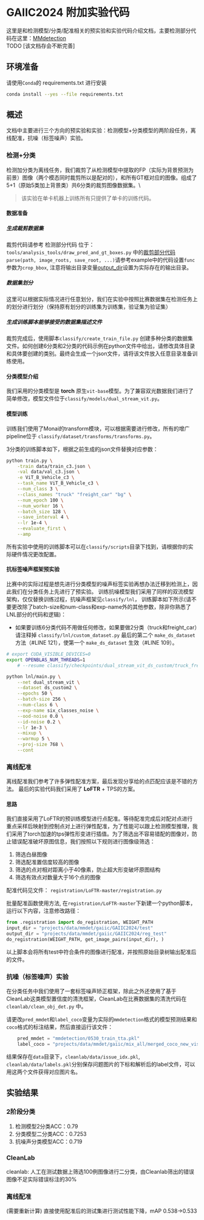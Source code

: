 # GAIIC2024 附加实验代码
这里是和检测模型/分类/配准相关的预实验和实验代码介绍文档，主要检测部分代码在这里：[MMdetection](https://github.com/LuZWCHA/mmdetection/tree/merge_main_yang?tab=readme-ov-file) \
TODO [该文档存会不断完善]

## 环境准备
请使用```Conda```的 requirements.txt 进行安装
``` bash
conda install --yes --file requirements.txt
```


## 概述
文档中主要进行三个方向的预实验和实验：检测模型+分类模型的两阶段任务，离线配准，抗噪（标签噪声）实验。

### 检测+分类
检测加分类为离线任务，我们裁剪了从检测模型中提取的FP（实际为背景预测为前景）图像（两个模态同时裁剪所以是配对的），和所有GT框对应的图像。组成了5+1（原始5类加上背景类）共6分类的裁剪图像数据集。\
> 该实验在单卡机器上训练所有只提供了单卡的训练代码。
#### 数据准备

##### 生成裁剪数据集
裁剪代码请参考 检测部分代码 位于：```tools/analysis_tools/draw_pred_and_gt_boxes.py``` 中的[裁剪部分代码](https://github.com/LuZWCHA/mmdetection/blob/merge_main_yang/tools/analysis_tools/draw_pred_and_gt_boxes.py) ```parse(path, image_roots, save_root, ...)```请参考example中的代码设置```func```参数为```crop_bbox```, 注意将输出目录变量[output_dir](https://github.com/LuZWCHA/mmdetection/blob/1455122ddff712a86179462d3dace097f3098b4a/tools/analysis_tools/draw_pred_and_gt_boxes.py#L162)设置为实际存在的输出目录。
##### 数据集划分
这里可以根据实际情况进行任意划分，我们在实验中按照比赛数据集在检测任务上的划分进行划分（保持原有划分的训练集为训练集，验证集为验证集）
##### 生成训练脚本能够接受的数据集描述文件
裁剪完成后，使用脚本```classify/create_train_file.py``` 创建多种分类的数据集文件。如何创建6分类和2分类的代码示例在python文件中给出，请修改具体目录和具体要创建的类别。最终会生成一个json文件，请将该文件放入任意目录准备训练使用。
#### 分类模型介绍
我们采用的分类模型是 **torch** 原生```vit-base```模型。为了兼容双光数据我们进行了简单修改，模型文件位于```classify/models/dual_stream_vit.py```。
#### 模型训练
训练我们使用了Monai的transform模块，可以根据需要进行修改，所有的增广pipeline位于 ```classify/dataset/transforms/transforms.py```。

3分类的训练脚本如下，根据之前生成的json文件替换对应参数：
``` bash
python train.py \
    -train data/train_c3.json \
    -val data/val_c3.json \
    -e ViT_B_Vehicle_c3 \
    --task_name ViT_B_Vehicle_c3 \
    --num_class 3 \
    --class_names "truck" "freight_car" "bg" \
    --num_epoch 100 \
    --num_worker 16 \
    --batch_size 128 \
    --save_interval 4 \
    --lr 1e-4 \
    --evaluate_first \
    --amp
```
所有实验中使用的训练脚本可以在```classify/scripts```目录下找到，请根据你的实际硬件情况更改配置。

#### 抗标签噪声框架预实验
比赛中的实际过程是想先进行分类模型的噪声标签实验再想办法迁移到检测上，因此我们在分类任务上先进行了预实验。
训练抗噪模型我们采用了同样的双流模型架构，仅仅替换训练过程，抗噪声框架见```classify/lnl```，
训练脚本如下所示(请不要更改除了batch-size和num-class和exp-name外的其他参数，除非你熟悉了LNL部分的代码和逻辑)：


- 如果要训练6分类代码不用做任何修改，如果要做2分类（truck和freight_car）请注释掉 ```classify/lnl/custom_dataset.py``` 最后的第二个 ```make_ds_dataset``` 方法（#LINE 121），使第一个 ```make_ds_dataset``` 生效（#LINE 109）。

``` bash
# export CUDA_VISIBLE_DEVICES=0
export OPENBLAS_NUM_THREADS=1
    # --resume classify/checkpoints/dual_stream_vit_ds_custom/truck_freightcar_noise/1/dual_stream_vit_ds_custom.pth.tar \

python lnl/main.py \
    --net dual_stream_vit \
    --dataset ds_custom2 \
    --epochs 50 \
    --batch-size 256 \
    --num-class 6 \
    --exp-name six_classes_noise \
    --ood-noise 0.0 \
    --id-noise 0.2 \
    --lr 1e-3 \
    --mixup \
    --warmup 5 \
    --proj-size 768 \
    --cont
```
### 离线配准
离线配准我们参考了许多弹性配准方案，最后发现分享给的点匹配应该是不错的方法。
最后的实验代码我们采用了 **LoFTR** + TPS的方案。
#### 思路
我们直接采用了LoFTR的预训练模型进行点配准。等待配准完成后对配对点进行重点采样后映射到控制点对上进行弹性配准，为了性能可以跟上检测模型推理，我们采用了torch加速的tps弹性形变进行插值。为了筛选出不容易错配的图像对，防止错误配准破坏原图信息，我们按照以下规则进行图像级筛选：
1. 筛选白昼图像
2. 筛选配准置信度较高的图像
3. 筛选的点对相对距离小于40像素，防止超大形变破坏原图结构
4. 筛选有效点对数量大于16个点的图像

配准代码见文件： ```registration/LoFTR-master/registration.py```

批量配准函数使用方法, 在```registration/LoFTR-master```下新建一个python脚本，运行以下内容，注意修改路径：
``` python
from .registration import do_registration, WEIGHT_PATH
input_dir = "projects/data/mmdet/gaiic/GAIIC2024/test"
output_dir = "projects/data/mmdet/gaiic/GAIIC2024/reg_test"
do_registration(WEIGHT_PATH, get_image_pairs(input_dir), )
```
以上脚本会将所有test中符合条件的图像进行配准，并按照原始目录树输出配准后的文件。

### 抗噪（标签噪声）实验
在分类任务中我们使用了一套标签噪声矫正框架，除此之外还使用了基于CleanLab这类模型置信度的清洗框架，CleanLab在比赛数据集的清洗代码在 ```cleanlab/clean_obj_det.py``` 中。

请更改```pred_mmdet```和```label_coco```变量为实际的```mmdetection```格式的模型预测结果和```coco```格式的标注结果，然后直接运行该文件：
``` python
    pred_mmdet = "mmdetection/0530_train_tta.pkl"
    label_coco = "projects/data/mmdet/gaiic/mix_all/merged_coco_new_vis_3cls.json"
```
结果保存在```data```目录下，```cleanlab/data/issue_idx.pkl```, ```cleanlab/data/labels.pkl```分别保存问题图片的下标和解析后的label文件，可以用这两个文件获得对应图片名。

## 实验结果
### 2阶段分类
1. 检测模型2分类ACC：0.79
2. 分类模型二分类ACC：0.7253
3. 抗噪声分类模型ACC：0.719
### CleanLab
cleanlab: 人工在测试数据上筛选100例图像进行二分类，由Cleanlab筛出的错误图像不足实际错误标注的30%
### 离线配准
(需要重新计算) 直接使用配准后的测试集进行测试性能下降，mAP 0.538->0.533